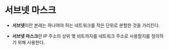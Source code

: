 

# 서브넷 마스크

* <b>서브넷</b>이란 본래는 하나여야 하는 네트워크를 작은 단위로 분할한 것을 가리킨다.

* <b>서브넷 마스크</b>란 IP 주소의 상위 몇 비트까지를 네트워크 주소로 사용할지를 정의하기 위해 사용한다.

